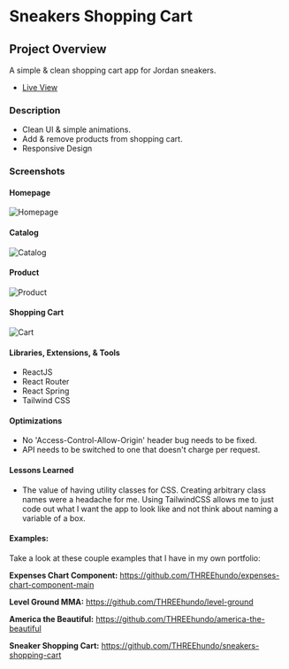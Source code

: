 # Sneakers Shopping Cart

## Project Overview

A simple & clean shopping cart app for Jordan sneakers.

- [Live View](https://threehundo.github.io/sneakers-shopping-cart/)

### Description

- Clean UI & simple animations.
- Add & remove products from shopping cart.
- Responsive Design

### Screenshots

#### Homepage

![Homepage](https://user-images.githubusercontent.com/35667805/112368776-ac62b600-8c98-11eb-92e7-a3975a78ceb8.png)

#### Catalog

![Catalog](https://user-images.githubusercontent.com/35667805/112368780-ae2c7980-8c98-11eb-8b63-36634a871ed5.png)

#### Product

![Product](https://user-images.githubusercontent.com/35667805/112368786-af5da680-8c98-11eb-8e7a-a39223c9a30d.png)

#### Shopping Cart

![Cart](https://user-images.githubusercontent.com/35667805/112368789-aff63d00-8c98-11eb-83fa-4c053c62d69b.png)

#### Libraries, Extensions, & Tools

- ReactJS
- React Router
- React Spring
- Tailwind CSS

#### Optimizations

- No 'Access-Control-Allow-Origin' header bug needs to be fixed. 
- API needs to be switched to one that doesn't charge per request.

#### Lessons Learned

- The value of having utility classes for CSS. Creating arbitrary class names were a headache for me. Using TailwindCSS allows me to just code out what I want the app to look like and not think about naming a variable of a box.

#### Examples:
Take a look at these couple examples that I have in my own portfolio:

**Expenses Chart Component:** https://github.com/THREEhundo/expenses-chart-component-main

**Level Ground MMA:** https://github.com/THREEhundo/level-ground

**America the Beautiful:** https://github.com/THREEhundo/america-the-beautiful

**Sneaker Shopping Cart:** https://github.com/THREEhundo/sneakers-shopping-cart